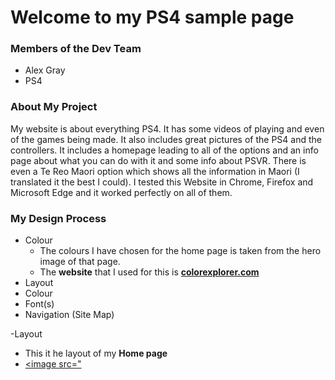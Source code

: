 # Welcome to my PS4 sample page

### Members of the Dev Team
- Alex Gray
- PS4

### About My Project

My website is about everything PS4.
It has some videos of playing and even of the games being made. 
It also includes great pictures of the PS4 and the controllers.
It includes a homepage leading to all of the options and an info page about what you can do with it and some info about PSVR.
There is even a Te Reo Maori option which shows all the information in Maori (I translated it the best I could).
I tested this Website in Chrome, Firefox and Microsoft Edge and it worked perfectly on all of them.

### My Design Process

- Colour
  * The colours I have chosen for the home page is taken from the hero image of that page.
  * The **website** that I used for this is [**colorexplorer.com**](http://www.colorexplorer.com/imageimport.aspx)
- Layout
- Colour
- Font(s)
- Navigation (Site Map)

-Layout
 * This it he layout of my **Home page**
 * <a href="task"><image src="
